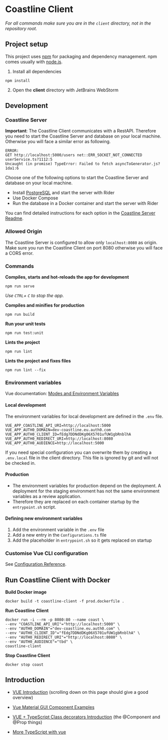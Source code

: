 # Coastline Client

*For all commands make sure you are in the `client` directory, not in the repository root.*

## Project setup

This project uses [npm](https://www.npmjs.com/) for packaging and dependency management. npm comes usually with [node.js](https://nodejs.org/en/).

1. Install all dependencies

```
npm install
```

2. Open the **client** directory with JetBrains WebStorm

## Development

### Coastline Server

**Important**: The Coastline Client communicates with a RestAPI. Therefore you need to start the Coastline Server and database on your local machine. Otherwise you will face a similar error as following.

```
ERROR:
GET http://localhost:5000/users net::ERR_SOCKET_NOT_CONNECTED  userService.ts?1112:5 
Uncaught (in promise) TypeError: Failed to fetch asyncToGenerator.js?1da1:6
```

Choose one of the following options to start the Coastline Server and database on your local machine.

- Install [PostgreSQL](https://www.postgresql.org/) and start the server with Rider 
- Use Docker Compose
- Run the database in a Docker container and start the server with Rider

You can find detailed instructions for each option in the [Coastline Server Readme](../server/README.md).

### Allowed Origin

The Coastline Server is configured to allow only `localhost:8080` as origin. Make sure you run the Coastline Client on port 8080 otherwise you will face a CORS error.

### Commands

**Compiles, starts and hot-reloads the app for development**

```
npm run serve
```

*Use `CTRL`+ `C` to stop the app.*

**Compiles and minifies for production**

```
npm run build
```

**Run your unit tests**

```
npm run test:unit
```

**Lints  the project**

```
npm run lint
```

**Lints  the project and fixes files**
```
npm run lint --fix
```
### Environment variables

Vue documentation: [Modes and Environment Variables](https://cli.vuejs.org/guide/mode-and-env.html)

#### Local development

The environment variables for local development are defined in the `.env` file.

```
VUE_APP_COASTLINE_API_URI=http://localhost:5000
VUE_APP_AUTH0_DOMAIN=dev-coastline.eu.auth0.com
VUE_APP_AUTH0_CLIENT_ID=fEdg7DDNdDKg06X5701ufUW1gbRnblhA
VUE_APP_AUTH0_REDIRECT_URI=http://localhost:8080
VUE_APP_AUTH0_AUDIENCE=http://localhost:5000
```

If you need special configuration you can overwrite them by creating a `.env.local` file in the client directory. This file is ignored by git and will not be checked in.

#### Production

- The environment variables for production depend on the deployment. A deployment for the staging environment has not the same environment variables as a review application.
- Therefore they are replaced on each container startup by the `entrypoint.sh` script.

#### Defining new environment variables

1. Add the environment variable in the `.env` file
2. Add a new entry in the `Configurations.ts` file
3. Add the placeholder in `entrypoint.sh` so it gets replaced on startup 

### Customise Vue CLI configuration

See [Configuration Reference](https://cli.vuejs.org/config/).

## Run Coastline Client with Docker

**Build Docker image**

```
docker build -t coastline-client -f prod.dockerfile .
```

**Run Coastline Client**

```
docker run -i --rm -p 8080:80 --name coast \
--env "COASTLINE_API_URI"="http://localhost:5000" \
--env "AUTH0_DOMAIN"="dev-coastline.eu.auth0.com" \
--env "AUTH0_CLIENT_ID"="fEdg7DDNdDKg06X5701ufUW1gbRnblhA" \
--env "AUTH0_REDIRECT_URI"="http://localhost:8080" \
--env "AUTH0_AUDIENCE"="tbd" \
coastline-client
```

**Stop Coastline Client**

```
docker stop coast
```

## Introduction

- [VUE Introduction](https://vuejs.org/v2/guide/index.html) (scrolling down on this page should give a good overview)

- [Vue Material GUI Component Examples](https://vuematerial.io/components/button)

- [VUE + TypeScript Class decorators Introduction](https://www.sitepoint.com/class-based-vue-js-typescript/) (the @Component and @Prop things)

- [More TypeScript with vue](https://ordina-jworks.github.io/frontend/2019/03/04/vue-with-typescript.html)